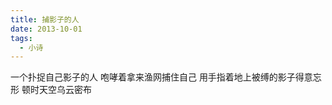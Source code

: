 ```yaml
---
title: 捕影子的人
date: 2013-10-01
tags:
  - 小诗
---
```


一个扑捉自己影子的人
咆哮着拿来渔网捕住自己<!--more-->
用手指着地上被缚的影子得意忘形
顿时天空乌云密布
